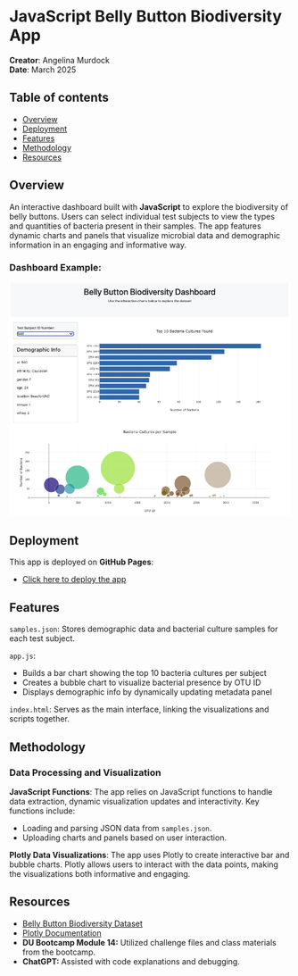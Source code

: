 # JavaScript Belly Button Biodiversity App
**Creator**: Angelina Murdock  
**Date**: March 2025

## Table of contents
- [Overview](#overview)
- [Deployment](#deployment)
- [Features](#features)
- [Methodology](#methodology)
- [Resources](#resources)

## Overview
An interactive dashboard built with **JavaScript** to explore the biodiversity of belly buttons. Users can select individual test subjects to view the types and quantities of bacteria present in their samples. The app features dynamic charts and panels that visualize microbial data and demographic information in an engaging and informative way.

### Dashboard Example:

![Dashboard Example](dashboard_example/dashboard_image.png)

## Deployment
This app is deployed on **GitHub Pages**: 
    
- [Click here to deploy the app](https://angelinamurdock.github.io/belly-button-challenge/)

## Features
`samples.json`: Stores demographic data and bacterial culture samples for each test subject.

`app.js`:
- Builds a bar chart showing the top 10 bacteria cultures per subject
- Creates a bubble chart to visualize bacterial presence by OTU ID
- Displays demographic info by dynamically updating metadata panel

`index.html`: Serves as the main interface, linking the visualizations and scripts together.

## Methodology
### Data Processing and Visualization
**JavaScript Functions**: The app relies on JavaScript functions to handle data extraction, dynamic visualization updates and interactivity. Key functions include:
- Loading and parsing JSON data from `samples.json`.
- Uploading charts and panels based on user interaction.

**Plotly Data Visualizations**: The app uses Plotly to create interactive bar and bubble charts. Plotly allows users to interact with the data points, making the visualizations both informative and engaging.

## Resources
* [Belly Button Biodiversity Dataset](https://robdunnlab.com/projects/belly-button-biodiversity/) 
* [Plotly Documentation](https://plotly.com/javascript/)
* **DU Bootcamp Module 14:** Utilized challenge files and class materials from the bootcamp.
* **ChatGPT:** Assisted with code explanations and debugging.
